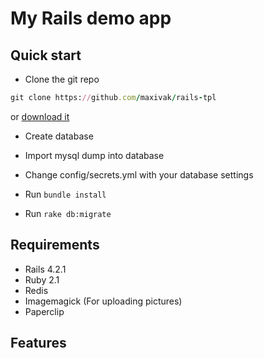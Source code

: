 ﻿# My Rails demo app

## Quick start

* Clone the git repo
```ruby
git clone https://github.com/maxivak/rails-tpl
```
or [download it](https://github.com/maxivak/rails-tpl/archive/master.zip)

* Create database
* Import mysql dump into database
* Change config/secrets.yml with your database settings

* Run `bundle install`
* Run `rake db:migrate`




## Requirements

* Rails 4.2.1
* Ruby 2.1
* Redis
* Imagemagick (For uploading pictures)
* Paperclip



## Features


